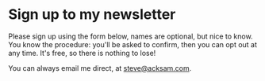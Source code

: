 # Sign up to my newsletter

Please sign up using the form below, names are optional, but nice to know.
You know the procedure: you'll be asked to confirm, then you can opt out at any time. 
It's free, so there is nothing to lose!

<script async data-uid="f39ac1a146" src="https://adept-originator-3889.ck.page/f39ac1a146/index.js"></script>

You can always email me direct, at steve@acksam.com.







